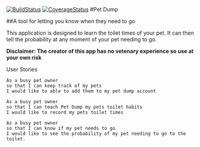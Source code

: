 [![BuildStatus](https://travis-ci.org/ljones140/Pet-Dump.svg)](https://travis-ci.org/ljones140/Pet-Dump)
[![CoverageStatus](https://coveralls.io/repos/ljones140/Pet-Dump/badge.svg?branch=master&service=github)](https://coveralls.io/github/ljones140/Pet-Dump?branch=master)
#Pet Dump

##A tool for letting you know when they need to go

This application is designed to learn the toilet times of your pet. It can then
tell the probability at any moment of your pet needing to go. 

**Disclaimer: The creator of this app has no vetenary experience so use at your
own risk**

User Stories
```
As a busy pet owner
so that I can keep track of my pets
I would like to able to add them to my pet dump account

As a busy pet owner
so that I can teach Pet Dump my pets toilet habits
I would like to record my pets toilet times

As a busy pet owner
so that I can know if my pet needs to go
I would like to see the probability of my pet needing to go to the toilet.

```

